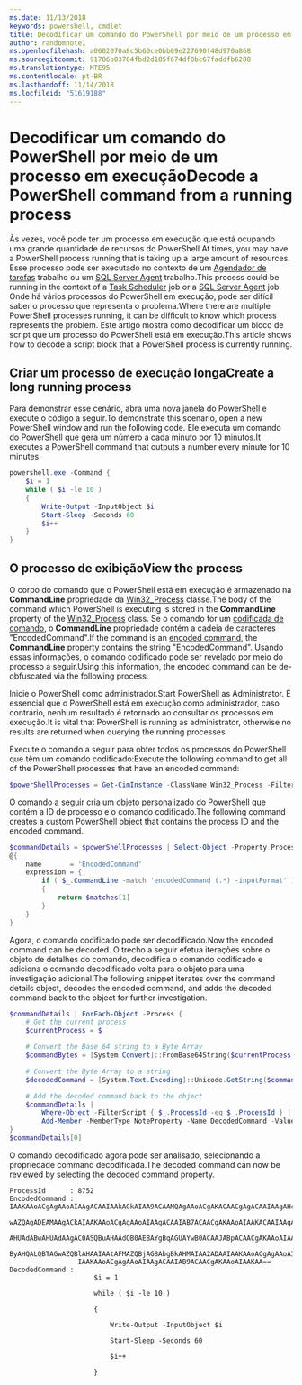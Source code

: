 ```yaml
---
ms.date: 11/13/2018
keywords: powershell, cmdlet
title: Decodificar um comando do PowerShell por meio de um processo em execução
author: randomnote1
ms.openlocfilehash: a0602070a8c5b60ce0bb09e227690f48d970a868
ms.sourcegitcommit: 91786b03704fbd2d185f674df0bc67faddfb6288
ms.translationtype: MTE95
ms.contentlocale: pt-BR
ms.lasthandoff: 11/14/2018
ms.locfileid: "51619188"
---
```

# <a name="decode-a-powershell-command-from-a-running-process"></a><span data-ttu-id="509db-103">Decodificar um comando do PowerShell por meio de um processo em execução</span><span class="sxs-lookup"><span data-stu-id="509db-103">Decode a PowerShell command from a running process</span></span>

<span data-ttu-id="509db-104">Às vezes, você pode ter um processo em execução que está ocupando uma grande quantidade de recursos do PowerShell.</span><span class="sxs-lookup"><span data-stu-id="509db-104">At times, you may have a PowerShell process running that is taking up a large amount of resources.</span></span>
<span data-ttu-id="509db-105">Esse processo pode ser executado no contexto de um [Agendador de tarefas][] trabalho ou um [SQL Server Agent][] trabalho.</span><span class="sxs-lookup"><span data-stu-id="509db-105">This process could be running in the context of a [Task Scheduler][] job or a [SQL Server Agent][] job.</span></span> <span data-ttu-id="509db-106">Onde há vários processos do PowerShell em execução, pode ser difícil saber o processo que representa o problema.</span><span class="sxs-lookup"><span data-stu-id="509db-106">Where there are multiple PowerShell processes running, it can be difficult to know which process represents the problem.</span></span> <span data-ttu-id="509db-107">Este artigo mostra como decodificar um bloco de script que um processo do PowerShell está em execução.</span><span class="sxs-lookup"><span data-stu-id="509db-107">This article shows how to decode a script block that a PowerShell process is currently running.</span></span>

## <a name="create-a-long-running-process"></a><span data-ttu-id="509db-108">Criar um processo de execução longa</span><span class="sxs-lookup"><span data-stu-id="509db-108">Create a long running process</span></span>

<span data-ttu-id="509db-109">Para demonstrar esse cenário, abra uma nova janela do PowerShell e execute o código a seguir.</span><span class="sxs-lookup"><span data-stu-id="509db-109">To demonstrate this scenario, open a new PowerShell window and run the following code.</span></span> <span data-ttu-id="509db-110">Ele executa um comando do PowerShell que gera um número a cada minuto por 10 minutos.</span><span class="sxs-lookup"><span data-stu-id="509db-110">It executes a PowerShell command that outputs a number every minute for 10 minutes.</span></span>

```powershell
powershell.exe -Command {
    $i = 1
    while ( $i -le 10 )
    {
        Write-Output -InputObject $i
        Start-Sleep -Seconds 60
        $i++
    }
}
```

## <a name="view-the-process"></a><span data-ttu-id="509db-111">O processo de exibição</span><span class="sxs-lookup"><span data-stu-id="509db-111">View the process</span></span>

<span data-ttu-id="509db-112">O corpo do comando que o PowerShell está em execução é armazenado na **CommandLine** propriedade da [Win32_Process][] classe.</span><span class="sxs-lookup"><span data-stu-id="509db-112">The body of the command which PowerShell is executing is stored in the **CommandLine** property of the [Win32_Process][] class.</span></span> <span data-ttu-id="509db-113">Se o comando for um [codificada de comando][], o **CommandLine** propriedade contém a cadeia de caracteres "EncodedCommand".</span><span class="sxs-lookup"><span data-stu-id="509db-113">If the command is an [encoded command][], the **CommandLine** property contains the string "EncodedCommand".</span></span> <span data-ttu-id="509db-114">Usando essas informações, o comando codificado pode ser revelado por meio do processo a seguir.</span><span class="sxs-lookup"><span data-stu-id="509db-114">Using this information, the encoded command can be de-obfuscated via the following process.</span></span>

<span data-ttu-id="509db-115">Inicie o PowerShell como administrador.</span><span class="sxs-lookup"><span data-stu-id="509db-115">Start PowerShell as Administrator.</span></span> <span data-ttu-id="509db-116">É essencial que o PowerShell está em execução como administrador, caso contrário, nenhum resultado é retornado ao consultar os processos em execução.</span><span class="sxs-lookup"><span data-stu-id="509db-116">It is vital that PowerShell is running as administrator, otherwise no results are returned when querying the running processes.</span></span>

<span data-ttu-id="509db-117">Execute o comando a seguir para obter todos os processos do PowerShell que têm um comando codificado:</span><span class="sxs-lookup"><span data-stu-id="509db-117">Execute the following command to get all of the PowerShell processes that have an encoded command:</span></span>

```powershell
$powerShellProcesses = Get-CimInstance -ClassName Win32_Process -Filter 'CommandLine LIKE "%EncodedCommand%"'
```

<span data-ttu-id="509db-118">O comando a seguir cria um objeto personalizado do PowerShell que contém a ID de processo e o comando codificado.</span><span class="sxs-lookup"><span data-stu-id="509db-118">The following command creates a custom PowerShell object that contains the process ID and the encoded command.</span></span>

```powershell
$commandDetails = $powerShellProcesses | Select-Object -Property ProcessId,
@{
    name       = 'EncodedCommand'
    expression = {
        if ( $_.CommandLine -match 'encodedCommand (.*) -inputFormat' )
        {
            return $matches[1]
        }
    }
}
```

<span data-ttu-id="509db-119">Agora, o comando codificado pode ser decodificado.</span><span class="sxs-lookup"><span data-stu-id="509db-119">Now the encoded command can be decoded.</span></span> <span data-ttu-id="509db-120">O trecho a seguir efetua iterações sobre o objeto de detalhes do comando, decodifica o comando codificado e adiciona o comando decodificado volta para o objeto para uma investigação adicional.</span><span class="sxs-lookup"><span data-stu-id="509db-120">The following snippet iterates over the command details object, decodes the encoded command, and adds the decoded command back to the object for further investigation.</span></span>

```powershell
$commandDetails | ForEach-Object -Process {
    # Get the current process
    $currentProcess = $_

    # Convert the Base 64 string to a Byte Array
    $commandBytes = [System.Convert]::FromBase64String($currentProcess.EncodedCommand)

    # Convert the Byte Array to a string
    $decodedCommand = [System.Text.Encoding]::Unicode.GetString($commandBytes)

    # Add the decoded command back to the object
    $commandDetails |
        Where-Object -FilterScript { $_.ProcessId -eq $_.ProcessId } |
        Add-Member -MemberType NoteProperty -Name DecodedCommand -Value $decodedCommand
}
$commandDetails[0]
```

<span data-ttu-id="509db-121">O comando decodificado agora pode ser analisado, selecionando a propriedade command decodificada.</span><span class="sxs-lookup"><span data-stu-id="509db-121">The decoded command can now be reviewed by selecting the decoded command property.</span></span>

```output
ProcessId      : 8752
EncodedCommand : IAAKAAoACgAgAAoAIAAgACAAIAAkAGkAIAA9ACAAMQAgAAoACgAKACAACgAgACAAIAAgAHcAaABpAGwAZQAgACgAIAAkAGkAIAAtAG
                 wAZQAgADEAMAAgACkAIAAKAAoACgAgAAoAIAAgACAAIAB7ACAACgAKAAoAIAAKACAAIAAgACAAIAAgACAAIABXAHIAaQB0AGUALQBP
                 AHUAdABwAHUAdAAgAC0ASQBuAHAAdQB0AE8AYgBqAGUAYwB0ACAAJABpACAACgAKAAoAIAAKACAAIAAgACAAIAAgACAAIABTAHQAYQ
                 ByAHQALQBTAGwAZQBlAHAAIAAtAFMAZQBjAG8AbgBkAHMAIAA2ADAAIAAKAAoACgAgAAoAIAAgACAAIAAgACAAIAAgACQAaQArACsA
                 IAAKAAoACgAgAAoAIAAgACAAIAB9ACAACgAKAAoAIAAKAA==
DecodedCommand :
                     $i = 1

                     while ( $i -le 10 )

                     {

                         Write-Output -InputObject $i

                         Start-Sleep -Seconds 60

                         $i++

                     }
```

[Agendador de Tarefas]: /windows/desktop/TaskSchd/task-scheduler-start-page
[Task Scheduler]: /windows/desktop/TaskSchd/task-scheduler-start-page
[SQL Server Agent]: /sql/ssms/agent/sql-server-agent
[Win32_Process]: /windows/desktop/CIMWin32Prov/win32-process
[codificada de comando]: /powershell/scripting/core-powershell/console/powershell.exe-command-line-help#-encodedcommand-
[encoded command]: /powershell/scripting/core-powershell/console/powershell.exe-command-line-help#-encodedcommand-
